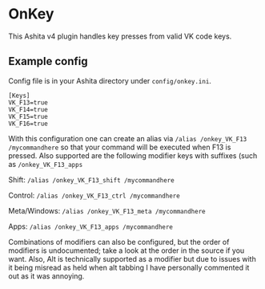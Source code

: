 # OnKey
This Ashita v4 plugin handles key presses from valid VK code keys.

## Example config
Config file is in your Ashita directory under ``config/onkey.ini``.

```
[Keys]
VK_F13=true
VK_F14=true
VK_F15=true
VK_F16=true
```
With this configuration one can create an alias via ``/alias /onkey_VK_F13 /mycommandhere`` so that your command will be executed when F13 is pressed.  Also supported are the following modifier keys with suffixes (such as ``/onkey_VK_F13_apps``

Shift: ``/alias /onkey_VK_F13_shift /mycommandhere``

Control: ``/alias /onkey_VK_F13_ctrl /mycommandhere``

Meta/Windows: ``/alias /onkey_VK_F13_meta /mycommandhere``

Apps: ``/alias /onkey_VK_F13_apps /mycommandhere``

Combinations of modifiers can also be configured, but the order of modifiers is undocumented; take a look at the order in the source if you want.  Also, Alt is technically supported as a modifier but due to issues with it being misread as held when alt tabbing I have personally commented it out as it was annoying.



